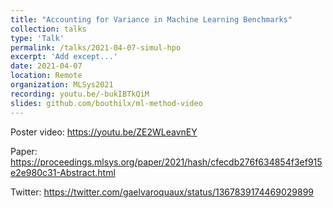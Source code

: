 ```yaml
---
title: "Accounting for Variance in Machine Learning Benchmarks"
collection: talks
type: 'Talk'
permalink: /talks/2021-04-07-simul-hpo
excerpt: 'Add except...'
date: 2021-04-07
location: Remote
organization: MLSys2021
recording: youtu.be/-bukIBTkQiM
slides: github.com/bouthilx/ml-method-video
---
```


Poster video: https://youtu.be/ZE2WLeavnEY

Paper: https://proceedings.mlsys.org/paper/2021/hash/cfecdb276f634854f3ef915e2e980c31-Abstract.html

Twitter: https://twitter.com/gaelvaroquaux/status/1367839174469029899
